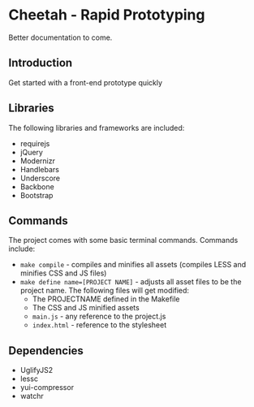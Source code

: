 Cheetah - Rapid Prototyping
===========================

Better documentation to come.

## Introduction

Get started with a front-end prototype quickly

## Libraries

The following libraries and frameworks are included:

- requirejs
- jQuery
- Modernizr
- Handlebars
- Underscore
- Backbone
- Bootstrap

## Commands

The project comes with some basic terminal commands. Commands include:

- `make compile` - compiles and minifies all assets (compiles LESS and minifies
  CSS and JS files)
- `make define name=[PROJECT NAME]` - adjusts all asset files to be the project
  name. The following files will get modified:
    - The PROJECTNAME defined in the Makefile
    - The CSS and JS minified assets
    - `main.js` - any reference to the project.js
    - `index.html` - reference to the stylesheet

## Dependencies

- UglifyJS2
- lessc
- yui-compressor
- watchr
